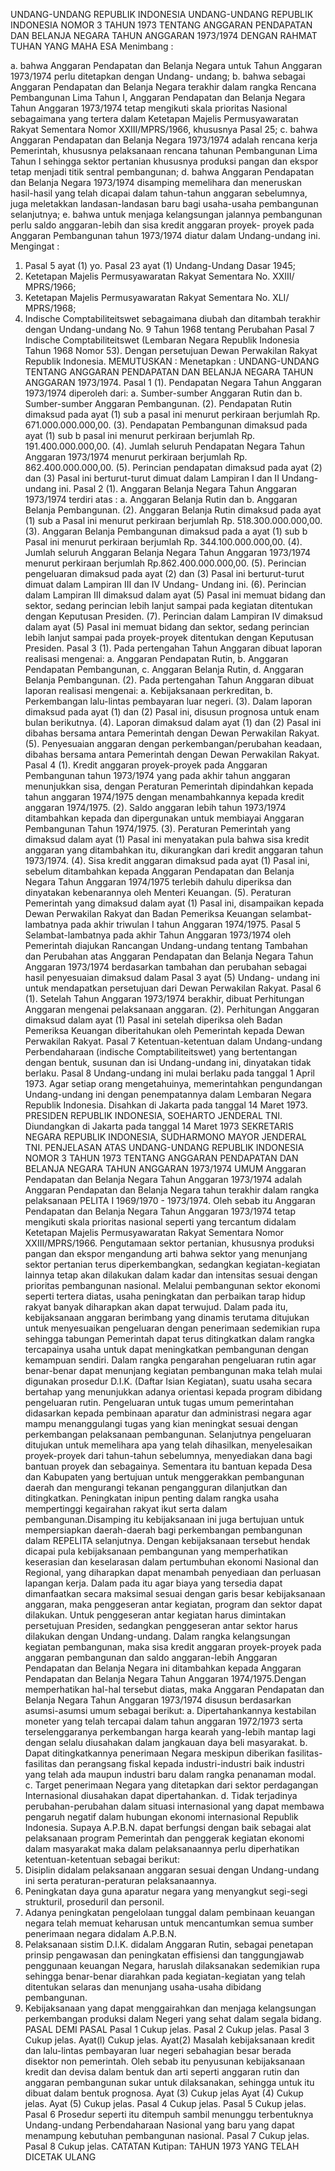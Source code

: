  UNDANG-UNDANG REPUBLIK INDONESIA UNDANG-UNDANG REPUBLIK INDONESIA NOMOR 3 TAHUN 1973 TENTANG ANGGARAN PENDAPATAN DAN BELANJA NEGARA TAHUN ANGGARAN 1973/1974
DENGAN RAHMAT TUHAN YANG MAHA ESA
Menimbang :

a. bahwa Anggaran Pendapatan dan Belanja Negara untuk Tahun Anggaran 1973/1974 perlu ditetapkan dengan Undang- undang;
b. bahwa sebagai Anggaran Pendapatan dan Belanja Negara terakhir dalam rangka Rencana Pembangunan Lima Tahun I, Anggaran Pendapatan dan Belanja Negara Tahun Anggaran 1973/1974 tetap mengikuti skala prioritas Nasional sebagaimana yang tertera dalam Ketetapan Majelis Permusyawaratan Rakyat Sementara Nomor XXIII/MPRS/1966, khususnya Pasal 25;
c. bahwa Anggaran Pendapatan dan Belanja Negara 1973/1974 adalah rencana kerja Pemerintah, khususnya pelaksanaan rencana tahunan Pembangunan Lima Tahun I sehingga sektor pertanian khususnya produksi pangan dan ekspor tetap menjadi titik sentral pembangunan;
d. bahwa Anggaran Pendapatan dan Belanja Negara 1973/1974 disamping memelihara dan meneruskan hasil-hasil yang telah dicapai dalam tahun-tahun anggaran sebelumnya, juga meletakkan landasan-landasan baru bagi usaha-usaha pembangunan selanjutnya;
e. bahwa untuk menjaga kelangsungan jalannya pembangunan perlu saldo anggaran-lebih dan sisa kredit anggaran proyek- proyek pada Anggaran Pembangunan tahun 1973/1974 diatur dalam Undang-undang ini.
Mengingat :

1. Pasal 5 ayat (1) yo. Pasal 23 ayat (1) Undang-Undang Dasar 1945;
2. Ketetapan Majelis Permusyawaratan Rakyat Sementara No. XXIII/ MPRS/1966;
3. Ketetapan Majelis Permusyawaratan Rakyat Sementara No. XLI/ MPRS/1968;
4. Indische Comptabiliteitswet sebagaimana diubah dan ditambah terakhir dengan Undang-undang No. 9 Tahun 1968 tentang Perubahan Pasal 7 Indische Comptabiliteitswet (Lembaran Negara Republik Indonesia Tahun 1968 Nomor 53). Dengan persetujuan Dewan Perwakilan Rakyat Republik Indonesia.
MEMUTUSKAN :
 Menetapkan : UNDANG-UNDANG TENTANG ANGGARAN PENDAPATAN DAN BELANJA NEGARA TAHUN ANGGARAN 1973/1974.
Pasal 1
(1). Pendapatan Negara Tahun Anggaran 1973/1974 diperoleh dari:
a. Sumber-sumber Anggaran Rutin dan b. Sumber-sumber Anggaran Pembangunan.
(2). Pendapatan Rutin dimaksud pada ayat (1) sub a pasal ini menurut perkiraan berjumlah Rp. 671.000.000.000,00.
(3). Pendapatan Pembangunan dimaksud pada ayat (1) sub b pasal ini menurut perkiraan berjumlah Rp. 191.400.000.000,00.
(4). Jumlah seluruh Pendapatan Negara Tahun Anggaran 1973/1974 menurut perkiraan berjumlah Rp.
862.400.000.000,00.
(5). Perincian pendapatan dimaksud pada ayat (2) dan (3) Pasal ini berturut-turut dimuat dalam Lampiran I dan II Undang-undang ini.
Pasal 2
(1). Anggaran Belanja Negara Tahun Anggaran 1973/1974 terdiri atas :
a. Anggaran Belanja Rutin dan b. Anggaran Belanja Pembangunan.
(2). Anggaran Belanja Rutin dimaksud pada ayat (1) sub a Pasal ini menurut perkiraan berjumlah Rp. 518.300.000.000,00.
(3). Anggaran Belanja Pembangunan dimaksud pada a ayat (1) sub b Pasal ini menurut perkiraan berjumlah Rp.
344.100.000.000,00.
(4). Jumlah seluruh Anggaran Belanja Negara Tahun Anggaran 1973/1974 menurut perkiraan berjumlah Rp.862.400.000.000,00.
(5). Perincian pengeluaran dimaksud pada ayat (2) dan (3) Pasal ini berturut-turut dimuat dalam Lampiran III dan IV Undang- Undang ini.
(6). Perincian dalam Lampiran III dimaksud dalam ayat (5) Pasal ini memuat bidang dan sektor, sedang perincian lebih lanjut sampai pada kegiatan ditentukan dengan Keputusan Presiden.
(7). Perincian dalam Lampiran IV dimaksud dalam ayat (5) Pasal ini memuat bidang dan sektor, sedang perincian lebih lanjut sampai pada proyek-proyek ditentukan dengan Keputusan Presiden.
Pasal 3
(1). Pada pertengahan Tahun Anggaran dibuat laporan realisasi mengenai:
a. Anggaran Pendapatan Rutin, b. Anggaran Pendapatan Pembangunan, c. Anggaran Belanja Rutin, d. Anggaran Belanja Pembangunan.
(2). Pada pertengahan Tahun Anggaran dibuat laporan realisasi mengenai:
a. Kebijaksanaan perkreditan, b. Perkembangan lalu-lintas pembayaran luar negeri.
(3). Dalam laporan dimaksud pada ayat (1) dan (2) Pasal ini, disusun prognosa untuk enam bulan berikutnya.
(4). Laporan dimaksud dalam ayat (1) dan (2) Pasal ini dibahas bersama antara Pemerintah dengan Dewan Perwakilan Rakyat.
(5). Penyesuaian anggaran dengan perkembangan/perubahan keadaan, dibahas bersama antara Pemerintah dengan Dewan Perwakilan Rakyat.
Pasal 4
(1). Kredit anggaran proyek-proyek pada Anggaran Pembangunan tahun 1973/1974 yang pada akhir tahun anggaran menunjukkan sisa, dengan Peraturan Pemerintah dipindahkan kepada tahun anggaran 1974/1975 dengan menambahkannya kepada kredit anggaran 1974/1975.
(2). Saldo anggaran lebih tahun 1973/1974 ditambahkan kepada dan dipergunakan untuk membiayai Anggaran Pembangunan Tahun 1974/1975.
(3). Peraturan Pemerintah yang dimaksud dalam ayat (1) Pasal ini menyatakan pula bahwa sisa kredit anggaran yang ditambahkan itu, dikurangkan dari kredit anggaran tahun 1973/1974.
(4). Sisa kredit anggaran dimaksud pada ayat (1) Pasal ini, sebelum ditambahkan kepada Anggaran Pendapatan dan Belanja Negara Tahun Anggaran 1974/1975 terlebih dahulu diperiksa dan dinyatakan kebenarannya oleh Menteri Keuangan.
(5). Peraturan Pemerintah yang dimaksud dalam ayat (1) Pasal ini, disampaikan kepada Dewan Perwakilan Rakyat dan Badan Pemeriksa Keuangan selambat-lambatnya pada akhir triwulan I tahun Anggaran 1974/1975.
Pasal 5
Selambat-lambatnya pada akhir Tahun Anggaran 1973/1974 oleh Pemerintah diajukan Rancangan Undang-undang tentang Tambahan dan Perubahan atas Anggaran Pendapatan dan Belanja Negara Tahun Anggaran 1973/1974 berdasarkan tambahan dan perubahan sebagai hasil penyesuaian dimaksud dalam Pasal 3 ayat (5) Undang- undang ini untuk mendapatkan persetujuan dari Dewan Perwakilan Rakyat.
Pasal 6
(1). Setelah Tahun Anggaran 1973/1974 berakhir, dibuat Perhitungan Anggaran mengenai pelaksanaan anggaran.
(2). Perhitungan Anggaran dimaksud dalam ayat (1) Pasal ini setelah diperiksa oleh Badan Pemeriksa Keuangan diberitahukan oleh Pemerintah kepada Dewan Perwakilan Rakyat.
Pasal 7
Ketentuan-ketentuan dalam Undang-undang Perbendaharaan (indische Comptabiliteitswet) yang bertentangan dengan bentuk, susunan dan isi Undang-undang ini, dinyatakan tidak berlaku.
Pasal 8
Undang-undang ini mulai berlaku pada tanggal 1 April 1973.
Agar setiap orang mengetahuinya, memerintahkan pengundangan Undang-undang ini dengan penempatannya dalam Lembaran Negara Republik Indonesia. Disahkan di Jakarta pada tanggal 14 Maret 1973. PRESIDEN REPUBLIK INDONESIA, SOEHARTO JENDERAL TNI. Diundangkan di Jakarta pada tanggal 14 Maret 1973 SEKRETARIS NEGARA REPUBLIK INDONESIA, SUDHARMONO MAYOR JENDERAL TNI. PENJELASAN ATAS UNDANG-UNDANG REPUBLIK INDONESIA NOMOR 3 TAHUN 1973 TENTANG ANGGARAN PENDAPATAN DAN BELANJA NEGARA TAHUN ANGGARAN 1973/1974 UMUM Anggaran Pendapatan dan Belanja Negara Tahun Anggaran 1973/1974 adalah Anggaran Pendapatan dan Belanja Negara tahun terakhir dalam rangka pelaksanaan PELITA I 1969/1970 - 1973/1974. Oleh sebab itu Anggaran Pendapatan dan Belanja Negara Tahun Anggaran 1973/1974 tetap mengikuti skala prioritas nasional seperti yang tercantum didalam Ketetapan Majelis Permusyawaratan Rakyat Sementara Nomor XXIII/MPRS/1966. Pengutamaan sektor pertanian, khususnya produksi pangan dan ekspor mengandung arti bahwa sektor yang menunjang sektor pertanian terus diperkembangkan, sedangkan kegiatan-kegiatan lainnya tetap akan dilakukan dalam kadar dan intensitas sesuai dengan prioritas pembangunan nasional. Melalui pembangunan sektor ekonomi seperti tertera diatas, usaha peningkatan dan perbaikan tarap hidup rakyat banyak diharapkan akan dapat terwujud. Dalam pada itu, kebijaksanaan anggaran berimbang yang dinamis terutama ditujukan untuk menyesuaikan pengeluaran dengan penerimaan sedemikian rupa sehingga tabungan Pemerintah dapat terus ditingkatkan dalam rangka tercapainya usaha untuk dapat meningkatkan pembangunan dengan kemampuan sendiri. Dalam rangka pengarahan pengeluaran rutin agar benar-benar dapat menunjang kegiatan pembangunan maka telah mulai digunakan prosedur D.I.K. (Daftar Isian Kegiatan), suatu usaha secara bertahap yang menunjukkan adanya orientasi kepada program dibidang pengeluaran rutin. Pengeluaran untuk tugas umum pemerintahan didasarkan kepada pembinaan aparatur dan administrasi negara agar mampu menanggulangi tugas yang kian meningkat sesuai dengan perkembangan pelaksanaan pembangunan. Selanjutnya pengeluaran ditujukan untuk memelihara apa yang telah dihasilkan, menyelesaikan proyek-proyek dari tahun-tahun sebelumnya, menyediakan dana bagi bantuan proyek dan sebagainya. Sementara itu bantuan kepada Desa dan Kabupaten yang bertujuan untuk menggerakkan pembangunan daerah dan mengurangi tekanan pengangguran dilanjutkan dan ditingkatkan. Peningkatan inipun penting dalam rangka usaha mempertinggi kegairahan rakyat ikut serta dalam pembangunan.Disamping itu kebijaksanaan ini juga bertujuan untuk mempersiapkan daerah-daerah bagi perkembangan pembangunan dalam REPELITA selanjutnya. Dengan kebijaksanaan tersebut hendak dicapai pula kebijaksanaan pembangunan yang memperhatikan keserasian dan keselarasan dalam pertumbuhan ekonomi Nasional dan Regional, yang diharapkan dapat menambah penyediaan dan perluasan lapangan kerja. Dalam pada itu agar biaya yang tersedia dapat dimanfaatkan secara maksimal sesuai dengan garis besar kebijaksanaan anggaran, maka penggeseran antar kegiatan, program dan sektor dapat dilakukan. Untuk penggeseran antar kegiatan harus dimintakan persetujuan Presiden, sedangkan penggeseran antar sektor harus dilakukan dengan Undang-undang. Dalam rangka kelangsungan kegiatan pembangunan, maka sisa kredit anggaran proyek-proyek pada anggaran pembangunan dan saldo anggaran-lebih Anggaran Pendapatan dan Belanja Negara ini ditambahkan kepada Anggaran Pendapatan dan Belanja Negara Tahun Anggaran 1974/1975.Dengan memperhatikan hal-hal tersebut diatas, maka Anggaran Pendapatan dan Belanja Negara Tahun Anggaran 1973/1974 disusun berdasarkan asumsi-asumsi umum sebagai berikut:
a. Dipertahankannya kestabilan moneter yang telah tercapai dalam tahun anggaran 1972/1973 serta terselenggaranya perkembangan harga kearah yang-lebih mantap lagi dengan selalu diusahakan dalam jangkauan daya beli masyarakat.
b. Dapat ditingkatkannya penerimaan Negara meskipun diberikan fasilitas-fasilitas dan perangsang fiskal kepada industri-industri baik industri yang telah ada maupun industri baru dalam rangka penanaman modal.
c. Target penerimaan Negara yang ditetapkan dari sektor perdagangan Internasional diusahakan dapat dipertahankan.
d. Tidak terjadinya perubahan-perubahan dalam situasi internasional yang dapat membawa pengaruh negatif dalam hubungan ekonomi internasional Republik Indonesia. Supaya A.P.B.N. dapat berfungsi dengan baik sebagai alat pelaksanaan program Pemerintah dan penggerak kegiatan ekonomi dalam masyarakat maka dalam pelaksanaannya perlu diperhatikan ketentuan-ketentuan sebagai berikut:
1. Disiplin didalam pelaksanaan anggaran sesuai dengan Undang-undang ini serta peraturan-peraturan pelaksanaannya.
2. Peningkatan daya guna aparatur negara yang menyangkut segi-segi strukturil, proseduril dan personil.
3. Adanya peningkatan pengelolaan tunggal dalam pembinaan keuangan negara telah memuat keharusan untuk mencantumkan semua sumber penerimaan negara didalam A.P.B.N.
4. Pelaksanaan sistim D.I.K. didalam Anggaran Rutin, sebagai penetapan prinsip pengawasan dan peningkatan effisiensi dan tanggungjawab penggunaan keuangan Negara, haruslah dilaksanakan sedemikian rupa sehingga benar-benar diarahkan pada kegiatan-kegiatan yang telah ditentukan selaras dan menunjang usaha-usaha dibidang pembangunan.
5. Kebijaksanaan yang dapat menggairahkan dan menjaga kelangsungan perkembangan produksi dalam Negeri yang sehat dalam segala bidang. PASAL DEMI PASAL
Pasal 1
Cukup jelas.
Pasal 2
Cukup jelas.
Pasal 3
Cukup jelas. Ayat(l) Cukup jelas. Ayat(2) Masalah kebijaksanaan kredit dan lalu-lintas pembayaran luar negeri sebahagian besar berada disektor non pemerintah. Oleh sebab itu penyusunan kebijaksanaan kredit dan devisa dalam bentuk dan arti seperti anggaran rutin dan anggaran pembangunan sukar untuk dilaksanakan, sehingga untuk itu dibuat dalam bentuk prognosa. Ayat (3) Cukup jelas Ayat (4) Cukup jelas. Ayat (5) Cukup jelas.
Pasal 4
Cukup jelas.
Pasal 5
Cukup jelas.
Pasal 6
Prosedur seperti itu ditempuh sambil menunggu terbentuknya Undang-undang Perbendaharaan Nasional yang baru yang dapat menampung kebutuhan pembangunan nasional.
Pasal 7
Cukup jelas.
Pasal 8
Cukup jelas. CATATAN Kutipan: TAHUN 1973 YANG TELAH DICETAK ULANG
